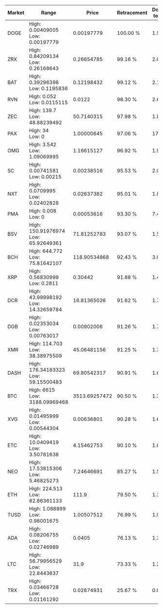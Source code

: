 | Market | Range | Price| Retracement | Doubles to 50% |
| --- | --- | --- | --- | --- |
| DOGE | High: 0.00409005<br />Low: 0.00197779 | 0.00197779 | 100.00 % | 1.53 |
| ZRX | High: 0.84209134<br />Low: 0.26168643 | 0.26654785 | 99.16 % | 2.07 |
| BAT | High: 0.39296398<br />Low: 0.1195836 | 0.12198432 | 99.12 % | 2.10 |
| RVN | High: 0.052<br />Low: 0.0115115 | 0.0122 | 98.30 % | 2.60 |
| ZEC | High: 139.7<br />Low: 48.88239492 | 50.7140315 | 97.98 % | 1.86 |
| PAX | High: 34<br />Low: 0 | 1.00000645 | 97.06 % | 17.00 |
| OMG | High: 3.542<br />Low: 1.09069995 | 1.16615127 | 96.92 % | 1.99 |
| SC | High: 0.00741581<br />Low: 0.00215 | 0.00238516 | 95.53 % | 2.01 |
| NXT | High: 0.0709995<br />Low: 0.02402828 | 0.02637382 | 95.01 % | 1.80 |
| PMA | High: 0.008<br />Low: 0 | 0.00053616 | 93.30 % | 7.46 |
| BSV | High: 150.91976974<br />Low: 65.92649361 | 71.81252783 | 93.07 % | 1.51 |
| BCH | High: 644.772<br />Low: 75.81642107 | 118.90534868 | 92.43 % | 3.03 |
| XRP | High: 0.56830999<br />Low: 0.2811 | 0.30442 | 91.88 % | 1.40 |
| DCR | High: 43.99998192<br />Low: 14.32659784 | 16.81365026 | 91.62 % | 1.73 |
| DGB | High: 0.02353034<br />Low: 0.00763017 | 0.00902006 | 91.26 % | 1.73 |
| XMR | High: 114.703<br />Low: 38.38975509 | 45.06481156 | 91.25 % | 1.70 |
| DASH | High: 176.34183323<br />Low: 59.15500483 | 69.80542317 | 90.91 % | 1.69 |
| BTC | High: 6615<br />Low: 3188.09969468 | 3513.69257472 | 90.50 % | 1.39 |
| XVG | High: 0.01495999<br />Low: 0.00544304 | 0.00636801 | 90.28 % | 1.60 |
| ETC | High: 10.0409419<br />Low: 3.50781638 | 4.15462753 | 90.10 % | 1.63 |
| NEO | High: 17.53815306<br />Low: 5.46825273 | 7.24646691 | 85.27 % | 1.59 |
| ETH | High: 224.513<br />Low: 82.86361133 | 111.9 | 79.50 % | 1.37 |
| TUSD | High: 1.088899<br />Low: 0.98001675 | 1.00507512 | 76.99 % | 1.03 |
| ADA | High: 0.08206755<br />Low: 0.02746989 | 0.0405 | 76.13 % | 1.35 |
| LTC | High: 56.79956529<br />Low: 22.8443637 | 31.9 | 73.33 % | 1.25 |
| TRX | High: 0.03466728<br />Low: 0.01161292 | 0.02874931 | 25.67 % | 0.00 |

